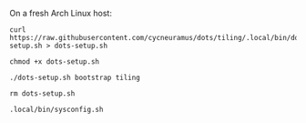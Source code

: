 On a fresh Arch Linux host:

```
curl https://raw.githubusercontent.com/cycneuramus/dots/tiling/.local/bin/dots-setup.sh > dots-setup.sh

chmod +x dots-setup.sh

./dots-setup.sh bootstrap tiling

rm dots-setup.sh

.local/bin/sysconfig.sh
```
